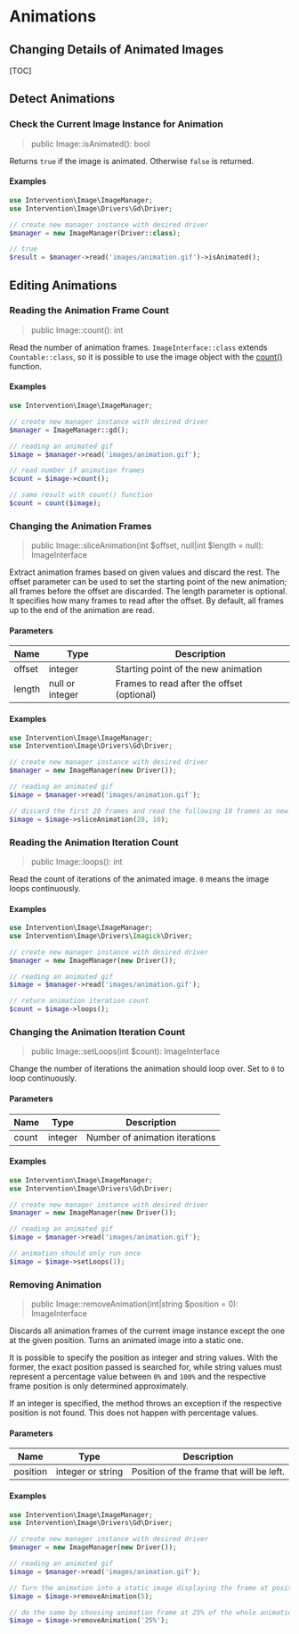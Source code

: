 # Animations
## Changing Details of Animated Images

[TOC]

## Detect Animations

### Check the Current Image Instance for Animation

> public Image::isAnimated(): bool

Returns `true` if the image is animated. Otherwise `false` is returned.

#### Examples

```php
use Intervention\Image\ImageManager;
use Intervention\Image\Drivers\Gd\Driver;

// create new manager instance with desired driver
$manager = new ImageManager(Driver::class);

// true
$result = $manager->read('images/animation.gif')->isAnimated();
```

## Editing Animations

### Reading the Animation Frame Count

> public Image::count(): int

Read the number of animation frames. `ImageInterface::class` extends
`Countable::class`, so it is possible to use the image object with the
[count()](https://www.php.net/manual/en/function.count.php) function.

#### Examples

```php
use Intervention\Image\ImageManager;

// create new manager instance with desired driver
$manager = ImageManager::gd();

// reading an animated gif
$image = $manager->read('images/animation.gif');

// read number if animation frames
$count = $image->count();

// same result with count() function
$count = count($image);
```

### Changing the Animation Frames

> public Image::sliceAnimation(int $offset, null|int $length = null): ImageInterface

Extract animation frames based on given values and discard the rest. The offset
parameter can be used to set the starting point of the new animation; all
frames before the offset are discarded. The length parameter is optional. It
specifies how many frames to read after the offset. By default, all frames up
to the end of the animation are read.

#### Parameters

| Name | Type | Description |
| - | - | - |
| offset | integer | Starting point of the new animation |
| length | null or integer | Frames to read after the offset (optional) |

#### Examples

```php
use Intervention\Image\ImageManager;
use Intervention\Image\Drivers\Gd\Driver;

// create new manager instance with desired driver
$manager = new ImageManager(new Driver());

// reading an animated gif
$image = $manager->read('images/animation.gif');

// discard the first 20 frames and read the following 10 frames as new animation
$image = $image->sliceAnimation(20, 10);
```

### Reading the Animation Iteration Count

> public Image::loops(): int

Read the count of iterations of the animated image. `0` means the image loops continuously.

#### Examples

```php
use Intervention\Image\ImageManager;
use Intervention\Image\Drivers\Imagick\Driver;

// create new manager instance with desired driver
$manager = new ImageManager(new Driver());

// reading an animated gif
$image = $manager->read('images/animation.gif');

// return animation iteration count
$count = $image->loops();
```

### Changing the Animation Iteration Count

> public Image::setLoops(int $count): ImageInterface

Change the number of iterations the animation should loop over. Set to `0` to loop continuously.

#### Parameters

| Name | Type | Description |
| - | - | - |
| count | integer | Number of animation iterations |

#### Examples

```php
use Intervention\Image\ImageManager;
use Intervention\Image\Drivers\Gd\Driver;

// create new manager instance with desired driver
$manager = new ImageManager(new Driver());

// reading an animated gif
$image = $manager->read('images/animation.gif');

// animation should only run once
$image = $image->setLoops(1);
```

### Removing Animation

> public Image::removeAnimation(int|string $position = 0): ImageInterface

Discards all animation frames of the current image instance except the one at
the given position. Turns an animated image into a static one.

It is possible to specify the position as integer and string values. With the
former, the exact position passed is searched for, while string values must
represent a percentage value between `0%` and `100%` and the respective frame
position is only determined approximately.

If an integer is specified, the method throws an exception if the respective
position is not found. This does not happen with percentage values.

#### Parameters

| Name | Type | Description |
| - | - | - |
| position | integer or string | Position of the frame that will be left. |

#### Examples

```php
use Intervention\Image\ImageManager;
use Intervention\Image\Drivers\Gd\Driver;

// create new manager instance with desired driver
$manager = new ImageManager(new Driver());

// reading an animated gif
$image = $manager->read('images/animation.gif');

// Turn the animation into a static image displaying the frame at position 5
$image = $image->removeAnimation(5);

// do the same by choosing animation frame at 25% of the whole animation
$image = $image->removeAnimation('25%');

```
